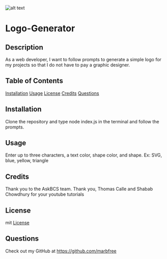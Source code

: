  ![alt text](https://img.shields.io/badge/license-mit-blue)
# Logo-Generator 
## Description 
  As a web developer, I want to follow prompts to generate a simple logo for my projects so that I do not have to pay a graphic designer. 
## Table of Contents
[Installation](#installation) 
[Usage](#usage)
[License](#license)
[Credits](#credits)
[Questions](#questions)

## Installation 
  Clone the repository and type node index.js in the terminal and follow the prompts.
## Usage 
  Enter up to three characters, a text color, shape color, and shape.  Ex: SVG, blue, yellow, triangle
## Credits 
  Thank you to the AskBCS team. Thank you, Thomas Calle and Shabab Chowdhury for your youtube tutorials
## License
  mit
      [License](https://choosealicense.com/licenses/mit/)
## Questions
Check out my GitHub at https://github.com/marbfree 
